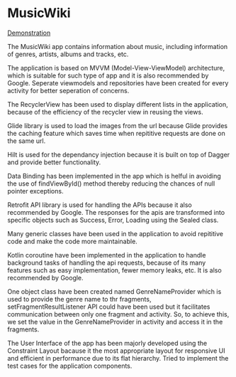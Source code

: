 # MusicWiki

<a href="https://drive.google.com/file/d/1Nn00nFH7L8KxMUql6KPX86TBLb9OZrpW/view?usp=sharing">Demonstration</a>

The MusicWiki app contains information about music, including information of genres, artists, albums and tracks, etc.

The application is based on MVVM (Model-View-ViewModel) architecture, which is suitable for such type of app and it is also recommended by Google.
Seperate viewmodels and repositories have been created for every activity for better seperation of concerns.

The RecyclerView has been used to display different lists in the application, because of the efficiency of the recycler view in reusing the views.

Glide library is used to load the images from the url because Glide provides the caching feature which saves time when repititive requests are done on the same url.

Hilt is used for the dependancy injection because it is built on top of Dagger and provide better functionality.

Data Binding has been implemented in the app which is helful in avoiding the use of findViewById() method thereby reducing the chances of null pointer exceptions.

Retrofit API library is used for handling the APIs because it also recommended by Google.
The responses for the apis are transformed into specific objects such as Success, Error, Loading using the Sealed class.

Many generic classes have been used in the application to avoid repititive code and make the code more maintainable.

Kotlin coroutine have been implemented in the application to handle background tasks of handling the api requests, because of its many features such as easy implementation, fewer memory leaks, etc. It is also recommended by Google.

One object class have been created named GenreNameProvider which is used to provide the genre name to thr fragments, setFragmentResultListener API could have been used but it facilitates communication between only one fragment and activity.
So, to achieve this, we set the value in the GenreNameProvider in activity and access it in the fragments.

The User Interface of the app has been majorly developed using the Constraint Layout bacause it the most appropriate layout for responsive UI and efficient in performance due to its flat hierarchy.
Tried to implement the test cases for the application components.
